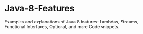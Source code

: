 # Java-8-Features
Examples and explanations of Java 8 features: Lambdas, Streams, Functional Interfaces, Optional, and more Code snippets.
